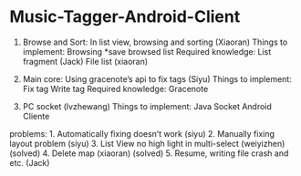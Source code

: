 Music-Tagger-Android-Client
===========================

1. Browse and Sort:  In list view, browsing and sorting (Xiaoran)
	Things to implement:
		Browsing
		*save browsed list
	Required knowledge:
		List fragment (Jack)
		File list (xiaoran)

2. Main core: Using gracenote’s api to fix tags (Siyu)
	Things to implement:
		Fix tag
		Write tag
	Required knowledge:
		Gracenote

3. PC socket (lvzhewang)
	Things to implement:
		Java Socket
		Android Cliente

problems:
	1. Automatically fixing doesn’t work (siyu)
	2. Manually fixing layout problem (siyu)
	3. List View no high light in multi-select (weiyizhen) (solved)
	4. Delete map (xiaoran) (solved)
	5. Resume, writing file crash and etc. (Jack)
